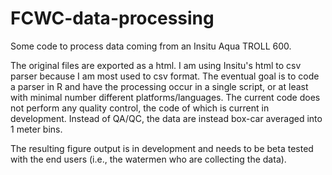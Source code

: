 # FCWC-data-processing
Some code to process data coming from an Insitu Aqua TROLL 600.

The original files are exported as a html. I am using Insitu's html to csv parser because I am most used to csv format. The eventual goal is to code a parser in R and have the processing occur in a single script, or at least with minimal number different platforms/languages. The current code does not perform any quality control, the code of which is current in development. Instead of QA/QC, the data are instead box-car averaged into 1 meter bins.

The resulting figure output is in development and needs to be beta tested with the end users (i.e., the watermen who are collecting the data).